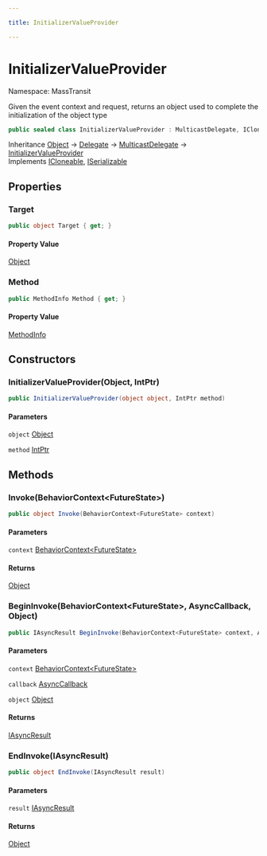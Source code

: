 ```yaml
---

title: InitializerValueProvider

---
```


# InitializerValueProvider

Namespace: MassTransit

Given the event context and request, returns an object used to complete the initialization of the object type

```csharp
public sealed class InitializerValueProvider : MulticastDelegate, ICloneable, ISerializable
```

Inheritance [Object](https://learn.microsoft.com/en-us/dotnet/api/system.object) → [Delegate](https://learn.microsoft.com/en-us/dotnet/api/system.delegate) → [MulticastDelegate](https://learn.microsoft.com/en-us/dotnet/api/system.multicastdelegate) → [InitializerValueProvider](../masstransit/initializervalueprovider)<br/>
Implements [ICloneable](https://learn.microsoft.com/en-us/dotnet/api/system.icloneable), [ISerializable](https://learn.microsoft.com/en-us/dotnet/api/system.runtime.serialization.iserializable)

## Properties

### **Target**

```csharp
public object Target { get; }
```

#### Property Value

[Object](https://learn.microsoft.com/en-us/dotnet/api/system.object)<br/>

### **Method**

```csharp
public MethodInfo Method { get; }
```

#### Property Value

[MethodInfo](https://learn.microsoft.com/en-us/dotnet/api/system.reflection.methodinfo)<br/>

## Constructors

### **InitializerValueProvider(Object, IntPtr)**

```csharp
public InitializerValueProvider(object object, IntPtr method)
```

#### Parameters

`object` [Object](https://learn.microsoft.com/en-us/dotnet/api/system.object)<br/>

`method` [IntPtr](https://learn.microsoft.com/en-us/dotnet/api/system.intptr)<br/>

## Methods

### **Invoke(BehaviorContext\<FutureState\>)**

```csharp
public object Invoke(BehaviorContext<FutureState> context)
```

#### Parameters

`context` [BehaviorContext\<FutureState\>](../../masstransit-abstractions/masstransit/behaviorcontext-1)<br/>

#### Returns

[Object](https://learn.microsoft.com/en-us/dotnet/api/system.object)<br/>

### **BeginInvoke(BehaviorContext\<FutureState\>, AsyncCallback, Object)**

```csharp
public IAsyncResult BeginInvoke(BehaviorContext<FutureState> context, AsyncCallback callback, object object)
```

#### Parameters

`context` [BehaviorContext\<FutureState\>](../../masstransit-abstractions/masstransit/behaviorcontext-1)<br/>

`callback` [AsyncCallback](https://learn.microsoft.com/en-us/dotnet/api/system.asynccallback)<br/>

`object` [Object](https://learn.microsoft.com/en-us/dotnet/api/system.object)<br/>

#### Returns

[IAsyncResult](https://learn.microsoft.com/en-us/dotnet/api/system.iasyncresult)<br/>

### **EndInvoke(IAsyncResult)**

```csharp
public object EndInvoke(IAsyncResult result)
```

#### Parameters

`result` [IAsyncResult](https://learn.microsoft.com/en-us/dotnet/api/system.iasyncresult)<br/>

#### Returns

[Object](https://learn.microsoft.com/en-us/dotnet/api/system.object)<br/>
